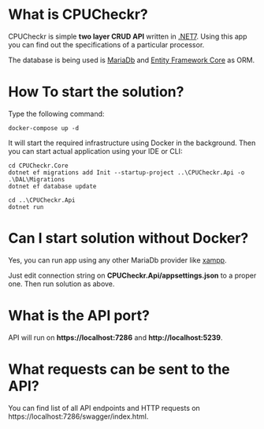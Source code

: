 # What is CPUCheckr?

CPUCheckr is simple **two layer CRUD API** written in [.NET7](https://dotnet.microsoft.com/en-us/download/dotnet/7.0). Using this app you can find out the specifications of a particular processor.

The database is being used is [MariaDb](https://mariadb.org/) and [Entity Framework Core](https://learn.microsoft.com/en-us/ef/core/) as ORM.

# How To start the solution?

Type the following command:

~~~
docker-compose up -d
~~~

It will start the required infrastructure using Docker in the background. Then you can start actual application using your IDE or CLI:

~~~
cd CPUCheckr.Core
dotnet ef migrations add Init --startup-project ..\CPUCheckr.Api -o .\DAL\Migrations
dotnet ef database update 

cd ..\CPUCheckr.Api
dotnet run
~~~

# Can I start solution without Docker?

Yes, you can run app using any other MariaDb provider like [xampp](https://www.apachefriends.org/pl/index.html).

Just edit connection string on **CPUCheckr.Api/appsettings.json** to a proper one. Then run solution as above.

# What is the API port?

API will run on **https://localhost:7286** and **http://localhost:5239**.

# What requests can be sent to the API?

You can find list of all API endpoints and HTTP requests on https://localhost:7286/swagger/index.html.
